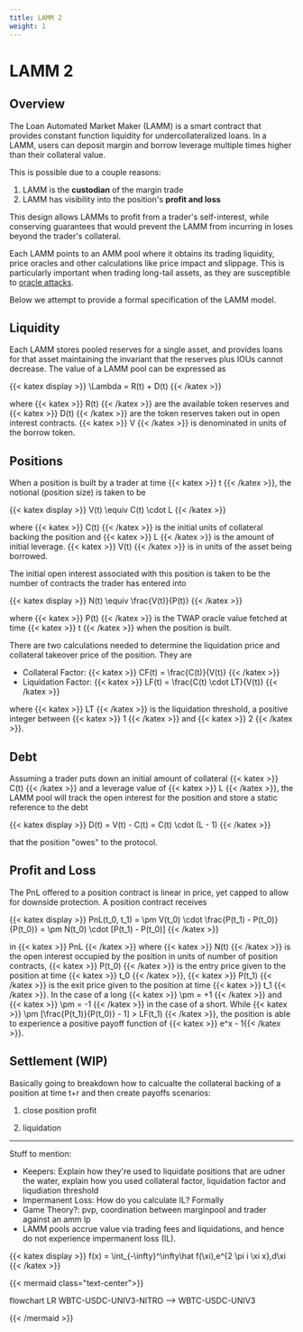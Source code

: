 ```yaml
---
title: LAMM 2
weight: 1
---
```


# LAMM 2

## Overview

The Loan Automated Market Maker (LAMM) is a smart contract that provides constant function liquidity for undercollateralized loans. In a LAMM, users can deposit margin and borrow leverage multiple times higher than their collateral value.

This is possible due to a couple reasons:

1. LAMM is the **custodian** of the margin trade
2. LAMM has visibility into the position's **profit and loss**

This design allows LAMMs to profit from a trader's self-interest, while conserving guarantees that would prevent the LAMM from incurring in loses beyond the trader's collateral.

Each LAMM points to an AMM pool where it obtains its trading liquidity, price oracles and other calculations like price impact and slippage. This is particularly important when trading long-tail assets, as they are susceptible to [oracle attacks](/docs/resources/reading-list/#oracle-vulnerabilities).

Below we attempt to provide a formal specification of the LAMM model.

## Liquidity

Each LAMM stores pooled reserves for a single asset, and provides loans for that asset maintaining the invariant that the reserves plus IOUs cannot decrease. The value of a LAMM pool can be expressed as

{{< katex display >}}
\Lambda = R(t) + D(t)
{{< /katex >}}

where {{< katex >}} R(t) {{< /katex >}} are the available token reserves and {{< katex >}} D(t) {{< /katex >}} are the token reserves taken out in open interest contracts. {{< katex >}} V {{< /katex >}} is denominated in units of the borrow token.

## Positions

When a position is built by a trader at time {{< katex >}} t {{< /katex >}}, the notional (position size) is taken to be

{{< katex display >}}
V(t) \equiv C(t) \cdot L
{{< /katex >}}

where {{< katex >}} C(t) {{< /katex >}} is the initial units of collateral backing the position and {{< katex >}} L {{< /katex >}} is the amount of initial leverage. {{< katex >}} V(t) {{< /katex >}} is in units of the asset being borrowed.

The initial open interest associated with this position is taken to be the number of contracts the trader has entered into

{{< katex display >}}
N(t) \equiv \frac{V(t)}{P(t)}
{{< /katex >}}

where {{< katex >}} P(t) {{< /katex >}} is the TWAP oracle value fetched at time {{< katex >}} t {{< /katex >}} when the position is built.

There are two calculations needed to determine the liquidation price and collateral takeover price of the position. They are

- Collateral Factor: {{< katex >}} CF(t) = \frac{C(t)}{V(t)} {{< /katex >}}
- Liquidation Factor: {{< katex >}} LF(t) = \frac{C(t) \cdot LT}{V(t)} {{< /katex >}}

where {{< katex >}} LT {{< /katex >}} is the liquidation threshold, a positive integer between {{< katex >}} 1 {{< /katex >}} and {{< katex >}} 2 {{< /katex >}}.

## Debt

Assuming a trader puts down an initial amount of collateral {{< katex >}} C(t) {{< /katex >}} and a leverage value of {{< katex >}} L {{< /katex >}}, the LAMM pool will track the open interest for the position and store a static reference to the debt

{{< katex display >}}
D(t) = V(t) - C(t) = C(t) \cdot (L - 1)
{{< /katex >}}

that the position "owes" to the protocol.

## Profit and Loss

The PnL offered to a position contract is linear in price, yet capped to allow for downside protection. A position contract receives

{{< katex display >}}
PnL(t_0, t_1) = \pm V(t_0) \cdot \frac{P(t_1) - P(t_0)}{P(t_0)} = \pm N(t_0) \cdot [P(t_1) - P(t_0)]
{{< /katex >}}

in {{< katex >}} PnL {{< /katex >}} where {{< katex >}} N(t) {{< /katex >}} is the open interest occupied by the position in units of number of position contracts, {{< katex >}} P(t_0) {{< /katex >}} is the entry price given to the position at time {{< katex >}} t_0 {{< /katex >}}, {{< katex >}} P(t_1) {{< /katex >}} is the exit price given to the position at time {{< katex >}} t_1 {{< /katex >}}. In the case of a long {{< katex >}} \pm = +1 {{< /katex >}} and {{< katex >}} \pm = -1 {{< /katex >}} in the case of a short. While {{< katex >}} \pm [\frac{P(t_1)}{P(t_0)} - 1] > LF(t_1) {{< /katex >}}, the position is able to experience a positive payoff function of {{< katex >}} e^x - 1{{< /katex >}}.

## Settlement (WIP)

Basically going to breakdown how to calcualte the collateral backing of a position at time t+r and then create payoffs scenarios:

1. close position profit

2. liquidation

<hr/>

Stuff to mention:

- Keepers: Explain how they're used to liquidate positions that are udner the water, explain how you used collateral factor, liquidation factor and liqudiation threshold
- Impermanent Loss: How do you calculate IL? Formally
- Game Theory?: pvp, coordination between marginpool and trader against an amm lp
- LAMM pools accrue value via trading fees and liquidations, and hence do not experience impermanent loss (IL).

{{< katex display >}}
f(x) = \int\_{-\infty}^\infty\hat f(\xi)\,e^{2 \pi i \xi x}\,d\xi
{{< /katex >}}

{{< mermaid class="text-center">}}

flowchart LR
WBTC-USDC-UNIV3-NITRO --> WBTC-USDC-UNIV3

{{< /mermaid >}}
